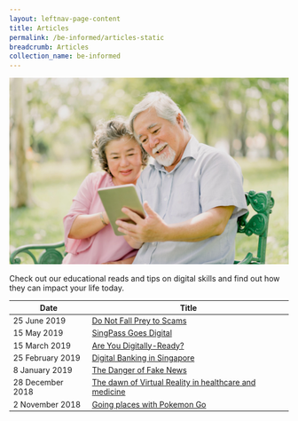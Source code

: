 ```yaml
---
layout: leftnav-page-content
title: Articles
permalink: /be-informed/articles-static
breadcrumb: Articles
collection_name: be-informed
---
```

![picture](/images/be-informed/be-informed-2.jpg)

Check out our educational reads and tips on digital skills and find out how they can impact your life today.

| Date | Title |
|--|--|
| 25 June 2019 | [Do Not Fall Prey to Scams](/do-not-fall-prey-to-scams/) |
| 15 May 2019 | [SingPass Goes Digital](/singpass-goes-digital/) |
| 15 March 2019 | [Are You Digitally-Ready?](/are-you-digitally-ready/) |
| 25 February 2019 | [Digital Banking in Singapore](/digital-banking-in-singapore/) |
| 8 January 2019 | [The Danger of Fake News](/the-danger-of-fake-news/) |
| 28 December 2018 | [The dawn of Virtual Reality in healthcare and medicine](/the-dawn-of-virtual-reality-in-healthcare-and-medicine/) |
| 2 November 2018 | [Going places with Pokemon Go](/going-places-with-pokemon-go/) |
